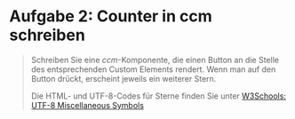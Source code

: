 # Aufgabe 2: Counter in ccm schreiben
> Schreiben Sie eine *ccm*-Komponente, die einen Button an die Stelle des entsprechenden Custom Elements rendert. Wenn man auf den Button drückt, erscheint jeweils ein weiterer Stern.
>
> Die HTML- und UTF-8-Codes für Sterne finden Sie unter [W3Schools: UTF-8 Miscellaneous Symbols](https://www.w3schools.com/charsets/ref_utf_symbols.asp)